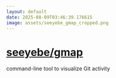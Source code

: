 ```yaml
---
layout: default
date: 2025-08-09T03:46:39.176615
image: assets/seeyebe_gmap_cropped.png
---
```


# [seeyebe/gmap](https://github.com/seeyebe/gmap)

command-line tool to visualize Git activity
